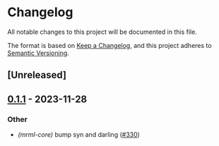 # Changelog
All notable changes to this project will be documented in this file.

The format is based on [Keep a Changelog](https://keepachangelog.com/en/1.0.0/),
and this project adheres to [Semantic Versioning](https://semver.org/spec/v2.0.0.html).

## [Unreleased]

## [0.1.1](https://github.com/jdrouet/mrml/compare/mrml-json-macros-v0.1.0...mrml-json-macros-v0.1.1) - 2023-11-28

### Other
- *(mrml-core)* bump syn and darling ([#330](https://github.com/jdrouet/mrml/pull/330))
